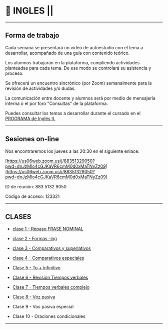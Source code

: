 # :book: INGLES ||

---

## Forma de trabajo

Cada semana se presentará un video de autoestudio con el tema a desarrollar, acompañado de una guía con contenido teórico.

Los alumnos trabajarán en la plataforma, cumpliendo actividades planteadas para cada tema. De ese modo se controlará su asistencia y proceso.

Se ofrecerá un encuentro sincrónico (por Zoom) semanalmente para la revisión de actividades y/o dudas.

La comunicación entre docente y alumnos será por medio de mensajería interna o el por foro "Consultas" de la plataforma.

Puedes consultar los temas a desarrollar durante el cursado en el [PROGRAMA de Inglés II.](http://campus.frsr.utn.edu.ar/moodle/pluginfile.php/67488/mod_label/intro/Programa%20Ingl%C3%A9s%20II.pdf)

---

## Sesiones on-line



Nos encontraremos los jueves a las 20:30 en el siguiente enlace:

[https://us06web.zoom.us/j/88351329050?pwd=dnJzMlo4cGJKaVR6cmM0d0xMaTNyZz09](https://us06web.zoom.us/j/88351329050?pwd=dnJzMlo4cGJKaVR6cmM0d0xMaTNyZz09)

ID de reunión: 883 5132 9050

Código de acceso: 123321

---

## CLASES

- [clase 1 - Repaso FRASE NOMINAL](https://github.com/eugenia1984/UTN-FRSR-Programacion-1year-2semester/tree/main/ingles2/frase_nominal)

- [clase 2 - Formas -ing](https://github.com/eugenia1984/UTN-FRSR-Programacion-1year-2semester/tree/main/ingles2/formas-ing)

- [clase 3 - Comparativos y superlativos](https://github.com/eugenia1984/UTN-FRSR-Programacion-1year-2semester/tree/main/ingles2/comparativos-superlativos)

- [clase 4 - Comparativos especiales](https://github.com/eugenia1984/UTN-FRSR-Programacion-1year-2semester/tree/main/ingles2/comparativos-especiales)

- [Clase 5 - To + infinitivo](https://github.com/eugenia1984/UTN-FRSR-Programacion-1year-2semester/tree/main/ingles2/to_infinitivo)

- [Clase 6 - Revisión Tiempos verbales](https://github.com/eugenia1984/UTN-FRSR-Programacion-1year-2semester/tree/main/ingles2/revision_tiempos_verbales)

- [Clase 7 - Tiempos verbales complejo](https://github.com/eugenia1984/UTN-FRSR-Programacion-1year-2semester/tree/main/ingles2/tiempos_verbales_complejos)

- [Clase 8 - Voz pasiva](https://github.com/eugenia1984/UTN-FRSR-Programacion-1year-2semester/tree/main/ingles2/voz_pasiva)

- Clase 9 - Vos pasiva especial

- Clase 10 - Oraciones condicionales

---


